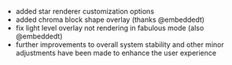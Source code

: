 - added star renderer customization options
- added chroma block shape overlay (thanks @embeddedt)
- fix light level overlay not rendering in fabulous mode (also @embeddedt)
- further improvements to overall system stability and other minor adjustments have been made to enhance the user experience